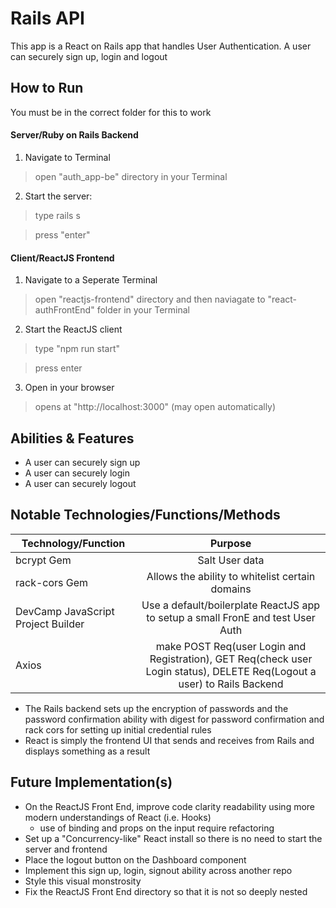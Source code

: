 
# Rails API 

This app is a React on Rails app that handles User Authentication. A user can securely sign up, login and logout


## How to Run

You must be in the correct folder for this to work

#### Server/Ruby on Rails Backend

1. Navigate to Terminal

> open "auth_app-be" directory in your Terminal

2. Start the server:

> type rails s

> press "enter"

#### Client/ReactJS Frontend

1. Navigate to a Seperate Terminal

> open "reactjs-frontend" directory and then naviagate to "react-authFrontEnd" folder in your Terminal

2. Start the ReactJS client

> type "npm run start"

> press enter

3. Open in your browser

> opens at "http://localhost:3000" (may open automatically)


## Abilities & Features

* A user can securely sign up
* A user can securely login
* A user can securely logout


## Notable Technologies/Functions/Methods

| Technology/Function                | Purpose                                                                                                                                  |
| ---------------------------------- |:----------------------------------------------------------------------------------------------------------------------------------------:|
| bcrypt Gem                         | Salt User data                                                                                                                           |
| rack-cors Gem                      | Allows the ability to whitelist certain domains                                                                                          |
| DevCamp JavaScript Project Builder | Use a default/boilerplate ReactJS app to setup a small FronE and test User Auth                                                          |
| Axios                              | make POST Req(user Login and Registration), GET Req(check user Login status), DELETE Req(Logout a user) to Rails Backend |         

* The Rails backend sets up the encryption of passwords and the password confirmation ability with digest for password confirmation and rack cors for setting up initial credential rules
* React is simply the frontend UI that sends and receives from Rails and displays something as a result


## Future Implementation(s)

* On the ReactJS Front End, improve code clarity readability using more modern understandings of React (i.e. Hooks)
	- use of binding and props on the input require refactoring
* Set up a "Concurrency-like" React install so there is no need to start the server and frontend 
* Place the logout button on the Dashboard component 
* Implement this sign up, login, signout ability across another repo
* Style this visual monstrosity 
* Fix the ReactJS Front End directory so that it is not so deeply nested 
